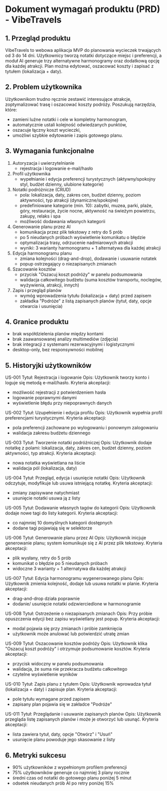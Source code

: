 # Dokument wymagań produktu (PRD) - VibeTravels

## 1. Przegląd produktu
VibeTravels to webowa aplikacja MVP do planowania wycieczek trwających od 3 do 14 dni. Użytkownicy tworzą notatki dotyczące miejsc i preferencji, a moduł AI generuje trzy alternatywne harmonogramy oraz dodatkową opcję dla każdej atrakcji. Plan można edytować, oszacować koszty i zapisać z tytułem (lokalizacja + daty).

## 2. Problem użytkownika
Użytkownikom trudno ręcznie zestawić interesujące atrakcje, zoptymalizować trasę i oszacować koszty podróży. Poszukują narzędzia, które:
- zamieni luźne notatki i cele w kompletny harmonogram,
- automatycznie ustali kolejność odwiedzanych punktów,
- oszacuje łączny koszt wycieczki,
- umożliwi szybkie edytowanie i zapis gotowego planu.

## 3. Wymagania funkcjonalne
1. Autoryzacja i uwierzytelnianie
   - rejestracja i logowanie e-mail/hasło
2. Profil użytkownika
   - wypełnianie i edycja preferencji turystycznych (aktywny/spokojny styl, budżet dzienny, ulubione kategorie)
3. Notatki podróżnicze (CRUD)
   - pola: lokalizacja, daty, zakres cen, budżet dzienny, poziom aktywności, typ atrakcji (dynamiczne/spokojne)
   - predefiniowane kategorie (min. 10): zabytki, muzea, parki, plaże, góry, restauracje, życie nocne, aktywność na świeżym powietrzu, zakupy, relaks i spa
   - możliwość dodawania własnych kategorii
4. Generowanie planu przez AI
   - komunikacja przez plik tekstowy z retry do 5 prób
   - po 5 nieudanych próbach wyświetlenie komunikatu o błędzie
   - optymalizacja trasy, odrzucenie nadmiarowych atrakcji
   - wyniki: 3 warianty harmonogramu + 1 alternatywa dla każdej atrakcji
5. Edycja harmonogramu planu
   - zmiana kolejności (drag-and-drop), dodawanie i usuwanie notatek
   - popup ostrzegający o niezapisanych zmianach
6. Szacowanie kosztów
   - przycisk "Oszacuj koszt podróży" w panelu podsumowania
   - walidacja całkowitego budżetu (suma kosztów transportu, noclegów, wyżywienia, atrakcji, innych)
7. Zapis i przegląd planów
   - wymóg wprowadzenia tytułu (lokalizacja + daty) przed zapisem
   - zakładka "Podróże" z listą zapisanych planów (tytuł, daty, opcje otwarcia i usunięcia)

## 4. Granice produktu
- brak współdzielenia planów między kontami
- brak zaawansowanej analizy multimediów (zdjęcia)
- brak integracji z systemami rezerwacyjnymi i logistycznymi
- desktop-only, bez responsywności mobilnej

## 5. Historyjki użytkowników

US-001
Tytuł: Rejestracja i logowanie
Opis: Użytkownik tworzy konto i loguje się metodą e-mail/hasło.
Kryteria akceptacji:
- możliwość rejestracji z potwierdzeniem hasła
- logowanie poprawnymi danymi
- wyświetlenie błędu przy niepoprawnych danych

US-002
Tytuł: Uzupełnienie i edycja profilu
Opis: Użytkownik wypełnia profil preferencjami turystycznymi.
Kryteria akceptacji:
- pola preferencji zachowane po wylogowaniu i ponownym zalogowaniu
- walidacja zakresu budżetu dziennego

US-003
Tytuł: Tworzenie notatki podróżniczej
Opis: Użytkownik dodaje notatkę z polami: lokalizacja, daty, zakres cen, budżet dzienny, poziom aktywności, typ atrakcji.
Kryteria akceptacji:
- nowa notatka wyświetlana na liście
- walidacja pól (lokalizacja, daty)

US-004
Tytuł: Przegląd, edycja i usunięcie notatki
Opis: Użytkownik odczytuje, modyfikuje lub usuwa istniejącą notatkę.
Kryteria akceptacji:
- zmiany zapisywane natychmiast
- usunięcie notatki usuwa ją z listy

US-005
Tytuł: Dodawanie własnych tagów do kategorii
Opis: Użytkownik dodaje nowe tagi do listy kategorii.
Kryteria akceptacji:
- co najmniej 10 domyślnych kategorii dostępnych
- dodane tagi pojawiają się w selektorze

US-006
Tytuł: Generowanie planu przez AI
Opis: Użytkownik inicjuje generowanie planu; system komunikuje się z AI przez plik tekstowy.
Kryteria akceptacji:
- plik wysłany, retry do 5 prób
- komunikat o błędzie po 5 nieudanych próbach
- widoczne 3 warianty + 1 alternatywa dla każdej atrakcji

US-007
Tytuł: Edycja harmonogramu wygenerowanego planu
Opis: Użytkownik zmienia kolejność, dodaje lub usuwa notatki w planie.
Kryteria akceptacji:
- drag-and-drop działa poprawnie
- dodanie/ usunięcie notatki odzwierciedlone w harmonogramie

US-008
Tytuł: Ostrzeżenie o niezapisanych zmianach
Opis: Przy próbie opuszczenia edycji bez zapisu wyświetlany jest popup.
Kryteria akceptacji:
- modal pojawia się przy zmianach i próbie zamknięcia
- użytkownik może anulować lub potwierdzić utratę zmian

US-009
Tytuł: Oszacowanie kosztów podróży
Opis: Użytkownik klika "Oszacuj koszt podróży" i otrzymuje podsumowanie kosztów.
Kryteria akceptacji:
- przycisk widoczny w panelu podsumowania
- walidacja, że suma nie przekracza budżetu całkowitego
- czytelne wyświetlenie wyników

US-010
Tytuł: Zapis planu z tytułem
Opis: Użytkownik wprowadza tytuł (lokalizacja + daty) i zapisuje plan.
Kryteria akceptacji:
- pole tytułu wymagane przed zapisem
- zapisany plan pojawia się w zakładce "Podróże"

US-011
Tytuł: Przeglądanie i usuwanie zapisanych planów
Opis: Użytkownik przegląda listę zapisanych planów i może je otworzyć lub usunąć.
Kryteria akceptacji:
- lista zawiera tytuł, daty, opcje "Otwórz" i "Usuń"
- usunięcie planu powoduje jego skasowanie z listy

## 6. Metryki sukcesu
- 90% użytkowników z wypełnionym profilem preferencji
- 75% użytkowników generuje co najmniej 3 plany rocznie
- średni czas od notatki do gotowego planu poniżej 5 minut
- odsetek nieudanych prób AI po retry poniżej 15%